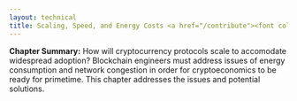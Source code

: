 ```yaml
---
layout: technical
title: Scaling, Speed, and Energy Costs <a href="/contribute"><font color="grey" size="4">(Soliciting Contributions)</font></a>
---
```


<b>Chapter Summary:</b> How will cryptocurrency protocols scale to accomodate widespread adoption? Blockchain engineers must address issues of energy consumption and network congestion in order for cryptoeconomics to be ready for primetime. This chapter addresses the issues and potential solutions.